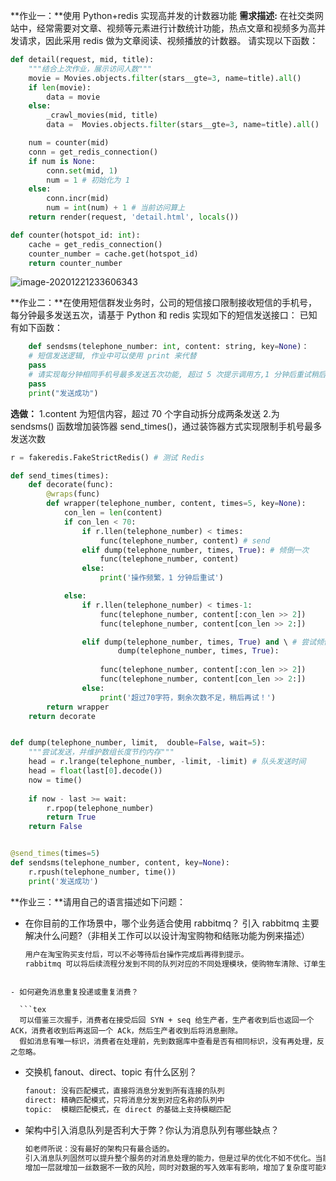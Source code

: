 **作业一：**使用 Python+redis 实现高并发的计数器功能
**需求描述:**
在社交类网站中，经常需要对文章、视频等元素进行计数统计功能，热点文章和视频多为高并发请求，因此采用 redis 做为文章阅读、视频播放的计数器。
请实现以下函数：


```python
def detail(request, mid, title):
	"""结合上次作业，展示访问人数"""
    movie = Movies.objects.filter(stars__gte=3, name=title).all()
    if len(movie):
        data = movie
    else:
        _crawl_movies(mid, title)
        data =  Movies.objects.filter(stars__gte=3, name=title).all()

    num = counter(mid)
    conn = get_redis_connection()
    if num is None:
        conn.set(mid, 1)
        num = 1 # 初始化为 1
    else:
        conn.incr(mid)
        num = int(num) + 1 # 当前访问算上
    return render(request, 'detail.html', locals())

def counter(hotspot_id: int):
    cache = get_redis_connection()
    counter_number = cache.get(hotspot_id)
    return counter_number
```

![image-20201221233606343](C:\Users\Jove\PycharmProjects\geek_assignment\Python005-01\week05\图片\1.png)

**作业二：**在使用短信群发业务时，公司的短信接口限制接收短信的手机号，每分钟最多发送五次，请基于 Python 和 redis 实现如下的短信发送接口：
已知有如下函数：

```python
	def sendsms(telephone_number: int, content: string, key=None)：
    # 短信发送逻辑, 作业中可以使用 print 来代替
    pass
    # 请实现每分钟相同手机号最多发送五次功能, 超过 5 次提示调用方,1 分钟后重试稍后
    pass
    print("发送成功")
```

**选做：**
1.content 为短信内容，超过 70 个字自动拆分成两条发送
2.为 sendsms() 函数增加装饰器 send_times()，通过装饰器方式实现限制手机号最多发送次数

```python
r = fakeredis.FakeStrictRedis() # 测试 Redis

def send_times(times):
    def decorate(func):
        @wraps(func)
        def wrapper(telephone_number, content, times=5, key=None):
            con_len = len(content)
            if con_len < 70:
                if r.llen(telephone_number) < times:
                    func(telephone_number, content) # send
                elif dump(telephone_number, times, True): # 倾倒一次
                    func(telephone_number, content) 
                else:
                    print('操作频繁，1 分钟后重试')

            else:
                if r.llen(telephone_number) < times-1:
                    func(telephone_number, content[:con_len >> 2])
                    func(telephone_number, content[con_len >> 2:])

                elif dump(telephone_number, times, True) and \ # 尝试倾倒两次
                        dump(telephone_number, times, True):
                    
                    func(telephone_number, content[:con_len >> 2])
                    func(telephone_number, content[con_len >> 2:])
                else:
                    print('超过70字符，剩余次数不足，稍后再试！')
        return wrapper
    return decorate


def dump(telephone_number, limit,  double=False, wait=5):
    """尝试发送，并维护数组长度节约内存"""
    head = r.lrange(telephone_number, -limit, -limit) # 队头发送时间
    head = float(last[0].decode())
    now = time()
  
    if now - last >= wait:
        r.rpop(telephone_number)
        return True
    return False


@send_times(times=5)
def sendsms(telephone_number, content, key=None):
    r.rpush(telephone_number, time())
    print('发送成功')
```

**作业三：**请用自己的语言描述如下问题：

- 在你目前的工作场景中，哪个业务适合使用 rabbitmq？ 引入 rabbitmq 主要解决什么问题?（非相关工作可以以设计淘宝购物和结账功能为例来描述）

  ```tex
  用户在淘宝购买支付后，可以不必等待后台操作完成后再得到提示。
  rabbitmq 可以将后续流程分发到不同的队列对应的不同处理模块，使购物车清除、订单生成、收款确认等业务异步执行。
```
  
- 如何避免消息重复投递或重复消费？

  ```tex
  可以借鉴三次握手，消费者在接受后回 SYN + seq 给生产者，生产者收到后也返回一个 ACK，消费者收到后再返回一个 ACk，然后生产者收到后将消息删除。
  假如消息有唯一标识，消费者在处理前，先到数据库中查看是否有相同标识，没有再处理，反之忽略。
  ```

- 交换机 fanout、direct、topic 有什么区别？

  ```txt
  fanout: 没有匹配模式，直接将消息分发到所有连接的队列
  direct: 精确匹配模式，只将消息分发到对应名称的队列中
  topic:  模糊匹配模式，在 direct 的基础上支持模糊匹配
  ```

- 架构中引入消息队列是否利大于弊？你认为消息队列有哪些缺点？

  ```python
  如老师所说：没有最好的架构只有最合适的。
  引入消息队列固然可以提升整个服务的对消息处理的能力，但是过早的优化不如不优化。当能够驾驭消息队列特性带来的架构复杂化，应该引入。
  增加一层就增加一丝数据不一致的风险，同时对数据的写入效率有影响，增加了复杂度可能难以维护。
  ```

